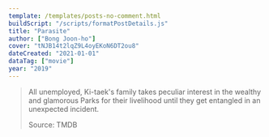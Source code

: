 ```yaml
---
template: /templates/posts-no-comment.html
buildScript: "/scripts/formatPostDetails.js"
title: "Parasite"
author: ["Bong Joon-ho"]
cover: "tNJB14t2lqZ9L4oyEKoN6DT2ou8"
dateCreated: "2021-01-01"
dataTag: ["movie"]
year: "2019"
---
```


> All unemployed, Ki-taek's family takes peculiar interest in the wealthy and glamorous Parks for their livelihood until they get entangled in an unexpected incident.
>
> Source: TMDB
